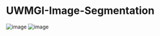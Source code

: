 # UWMGI-Image-Segmentation

![image](https://user-images.githubusercontent.com/68122114/194739608-be8ddb9f-55c4-407b-baf7-9a2433551929.png)
![image](https://user-images.githubusercontent.com/68122114/194739630-ce028aa1-b781-4bd4-9505-24b4e0f5e8ce.png)
